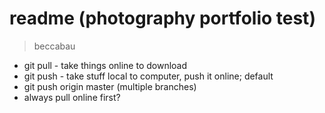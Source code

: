 # readme (photography portfolio test) 

> beccabau

* git pull - take things online to download
* git push - take stuff local to computer, push it online; default
* git push origin master (multiple branches)
* always pull online first? 
